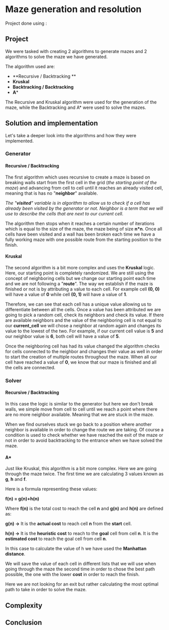 # Maze generation and resolution

Project done using : 


## Project
We were tasked with creating 2 algorithms to generate mazes and 2 algorithms to solve the maze we have generated. 

The algorithm used are:
* **Recursive / Backtracking **
* **Kruskal**
* **Backtracking / Backtracking**
* **A***

The Recursive and Kruskal algorithm were used for the generation of the maze, while the Backtracking and A* were used to solve the mazes.

## Solution and implementation

Let's take a deeper look into the algorithms and how they were implemented.

### Generator

#### Recursive / Backtracking

The first algorithm which uses recursive to create a maze is based on breaking walls start from the first cell in the grid (_the starting point of the maze_) and advancing from cell to cell until it reaches an already visited cell, meaning that is has no "**neighbor**" available. 

_The "**visited**" variable is in algorithm to allow us to check if a cell has already been visited by the generator or not. Neighbor is a term that we will use to describe the cells that are next to our current cell._ 

The algorithm then stops when it reaches a certain number of iterations which is equal to the size of the maze, the maze being of size **n*n**. Once all cells have been visited and a wall has been broken each time we have a fully working maze with one possible route from the starting position to the finish. 

#### Kruskal

The second algorithm is a bit more complex and uses the **Kruskal** logic. Here, our starting point is completely randomized. We are still using the concept of neighboring cells but we change our starting point each time and we are not following a "**route**". The way we establish if the maze is finished or not is by attributing a value to each cell. For example cell **(0, 0)** will have a value of **0** while cell **(0, 1)** will have a value of **1**.

Therefore, we can see that each cell has a unique value allowing us to differentiate between all the cells. 
Once a value has been attributed we are going to pick a random cell, check its neighbors and check its value. If there are available neighbors and the value of the neighboring cell is not equal to our **current_cell** we will chose a neighbor at random again and changes its value to the lowest of the two. For example, if our current cell value is **5** and our neighbor value is **6**, both cell will have a value of **5**. 

Once the neighboring cell has had its value changed the algorithm checks for cells connected to the neighbor and changes their value as well in order to start the creation of multiple routes throughout the maze. 
When all our cell have reached a value of **0**, we know that our maze is finished and all the cells are connected. 

### Solver

#### Recursive / Backtracking

In this case the logic is similar to the generator but here we don't break walls, we simple move from cell to cell until we reach a point where there are no more neighbor available. Meaning that we are stuck in the maze.

When we find ourselves stuck we go back to a position where another neighbor is available in order to change the route we are taking. Of course a condition is used to check whether we have reached the exit of the maze or not in order to avoid backtracking to the entrance when we have solved the maze. 

#### A*

Just like Kruskal, this algorithm is a bit more complex. Here we are going through the maze twice. The first time we are calculating 3 values known as **g**, **h** and **f**.

Here is a formula representing these values: 

**f(n) = g(n)+h(n)**

Where **f(n)** is the total cost to reach the cell **n** and **g(n)** and **h(n)** are defined as:

**g(n) →** It is the **actual cost** to reach cell **n** from the **start** cell.

**h(n) →** It is the **heuristic cost** to reach to the **goal** cell from cell **n**. It is the **estimated cost** to reach the goal cell from cell **n**.

In this case to calculate the value of h we have used the **Manhattan distance**. 

We will save the value of each cell in different lists that we will use when going through the maze the second time in order to chose the best path possible, the one with the lower **cost** in order to reach the finish. 

Here we are not looking for an exit but rather calculating the most optimal path to take in order to solve the maze. 

## Complexity



## Conclusion

